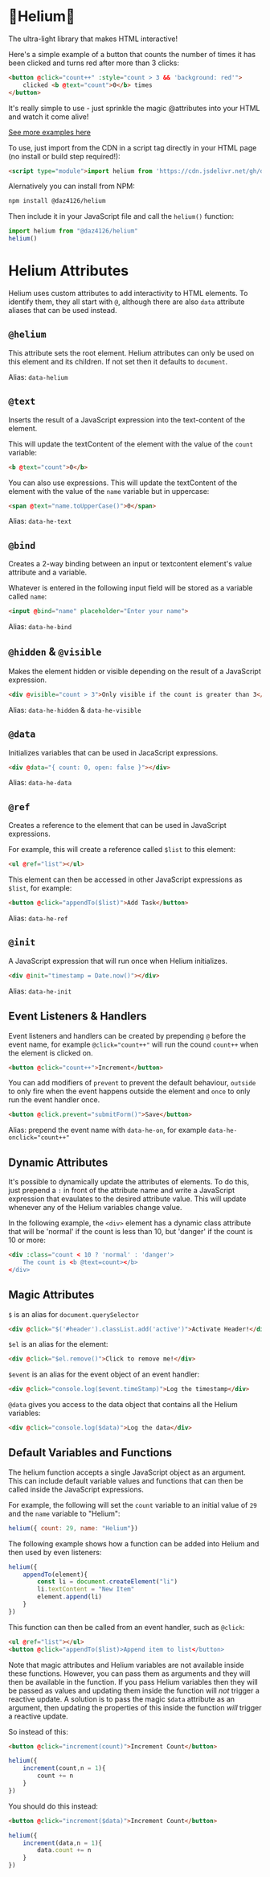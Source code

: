 # 🎈Helium🎈

The ultra-light library that makes HTML interactive!

Here's a simple example of a button that counts the number of times it has been clicked and turns red after more than 3 clicks:

```html
<button @click="count++" :style="count > 3 && 'background: red'">
    clicked <b @text="count">0</b> times
</button>
```

It's really simple to use - just sprinkle the magic @attributes into your HTML and watch it come alive!

[See more examples here](https://codepen.io/daz4126/pen/YPwwdBK)

To use, just import from the CDN in a script tag directly in your HTML page (no install or build step required!):

```html
<script type="module">import helium from 'https://cdn.jsdelivr.net/gh/daz-codes/helium/helium.js';helium();</script>
```

Alernatively you can install from NPM:

```bash
npm install @daz4126/helium
```

Then include it in your JavaScript file and call the `helium()` function:

```javascript
import helium from "@daz4126/helium"
helium()
```

# Helium Attributes

Helium uses custom attributes to add interactivity to HTML elements. To identify them, they all start with `@`, although there are also `data` attribute aliases that can be used instead.

## `@helium`

This attribute sets the root element. Helium attributes can only be used on this element and its children. If not set then it defaults to `document`.

Alias: `data-helium`

## `@text`

Inserts the result of a JavaScript expression into the text-content of the element.

This will update the textContent of the element with the value of the `count` variable:

```html
<b @text="count">0</b>
```

You can also use expressions. This will update the textContent of the element with the value of the `name` variable but in uppercase:

```html
<span @text="name.toUpperCase()">0</span>
```

Alias: `data-he-text`

## `@bind`

Creates a 2-way binding between an input or textcontent element's value attribute and a variable.

Whatever is entered in the following input field will be stored as a variable called `name`:

```html
<input @bind="name" placeholder="Enter your name">
```

Alias: `data-he-bind`

## `@hidden` & `@visible`

Makes the element hidden or visible depending on the result of a JavaScript expression.

```html
<div @visible="count > 3">Only visible if the count is greater than 3</div>
```

Alias: `data-he-hidden` & `data-he-visible`

## `@data`

Initializes variables that can be used in JacaScript expressions.

```html
<div @data="{ count: 0, open: false }"></div>
```

Alias: `data-he-data`

## `@ref`

Creates a reference to the element that can be used in JavaScript expressions.

For example, this will create a reference called `$list` to this element:

```html
<ul @ref="list"></ul>
```

This element can then be accessed in other JavaScript expressions as `$list`, for example:

```html
<button @click="appendTo($list)">Add Task</button>
```

Alias: `data-he-ref`

## `@init`

A JavaScript expression that will run once when Helium initializes.

```html
<div @init="timestamp = Date.now()"></div>
```

Alias: `data-he-init`

## Event Listeners & Handlers

Event listeners and handlers can be created by prepending `@` before the event name, for example `@click="count++"` will run the cound `count++` when the element is clicked on.

```html
<button @click="count++">Increment</button>
```

You can add modifiers of `prevent` to prevent the default behaviour, `outside` to only fire when the event happens outside the element and `once` to only run the event handler once.

```html
<button @click.prevent="submitForm()">Save</button>
```

Alias: prepend the event name with `data-he-on`, for example `data-he-onclick="count++"`

## Dynamic Attributes

It's possible to dynamically update the attributes of elements. To do this, just prepend a `:` in front of the attribute name and write a JavaScript expression that evaulates to the desired attribute value. This will update whenever any of the Helium variables change value.

In the following example, the `<div>` element has a dynamic class attribute that will be 'normal' if the count is less than 10, but 'danger' if the count is 10 or more:

```html
<div :class="count < 10 ? 'normal' : 'danger'>
    The count is <b @text=count></b>
</div>
```

## Magic Attributes

`$` is an alias for `document.querySelector`


```html
<div @click="$('#header').classList.add('active')">Activate Header!</div>
```

`$el` is an alias for the element:

```html
<div @click="$el.remove()">Click to remove me!</div>
```

`$event` is an alias for the event object of an event handler:


```html
<div @click="console.log($event.timeStamp)">Log the timestamp</div>
```

`@data` gives you access to the data object that contains all the Helium variables:


```html
<div @click="console.log($data)">Log the data</div>
```

## Default Variables and Functions

The helium function accepts a single JavaScript object as an argument. This can include default variable values and functions that can then be called inside the JavaScript expressions.

For example, the following will set the `count` variable to an initial value of `29` and the `name` variable to "Helium":

```javascript
helium({ count: 29, name: "Helium"})
```

The following example shows how a function can be added into Helium and then used by even listeners:

```javascript
helium({ 
    appendTo(element){
        const li = document.createElement("li")
        li.textContent = "New Item"
        element.append(li)
    }
})
```

This function can then be called from an event handler, such as `@click`:

```html
<ul @ref="list"></ul>
<button @click="appendTo($list)>Append item to list</button>
```

Note that magic attributes and Helium variables are not available inside these functions. However, you can pass them as arguments and they will then be available in the function. If you pass Helium variables then they will be passed as values and updating them inside the function will *not* trigger a reactive update. A solution is to pass the magic `$data` attribute as an argument, then updating the properties of this inside the function *will* trigger a reactive update.

So instead of this:

```html
<button @click="increment(count)">Increment Count</button>
```

```javascript
helium({ 
    increment(count,n = 1){
        count += n
    }
})
```

You should do this instead:

```html
<button @click="increment($data)">Increment Count</button>
```

```javascript
helium({ 
    increment(data,n = 1){
        data.count += n
    }
})
```

